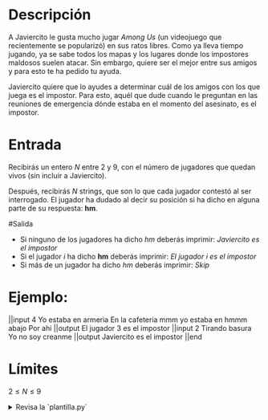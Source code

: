 # Descripción

A Javiercito le gusta mucho jugar _Among Us_ (un videojuego que recientemente se popularizó) en sus ratos libres. Como ya lleva tiempo jugando, ya se sabe todos los mapas y los lugares donde los impostores maldosos suelen atacar. Sin embargo, quiere ser el mejor entre sus amigos y para esto te ha pedido tu ayuda.

Javiercito quiere que lo ayudes a determinar cuál de los amigos con los que juega es el impostor. Para esto, aquél que dude cuando le preguntan en las reuniones de emergencia dónde estaba en el momento del asesinato, es el impostor.

# Entrada

Recibirás un entero $N$ entre 2 y 9, con el número de jugadores que quedan vivos (sin incluir a Javiercito).

Después, recibirás $N$ strings, que son lo que cada jugador contestó al ser interrogado. El jugador ha dudado al decir su posición si ha dicho en alguna parte de su respuesta: **hm**.

#Salida

- Si ninguno de los jugadores ha dicho _hm_ deberás imprimir: _Javiercito es el impostor_
- Si el jugador $i$ ha dicho **hm** deberás imprimir: _El jugador $i$ es el impostor_
- Si más de un jugador ha dicho _hm_ deberás imprimir: _Skip_

# Ejemplo:

||input
4
Yo estaba en armeria
En la cafeteria
mmm yo estaba en hmmm abajo
Por ahi
||output
El jugador 3 es el impostor
||input
2
Tirando basura
Yo no soy creanme
||output
Javiercito es el impostor
||end

# Límites

$2 \leq N \leq 9$

<details><summary>Revisa la `plantilla.py`</summary>

{{plantilla.py}}

</details>
